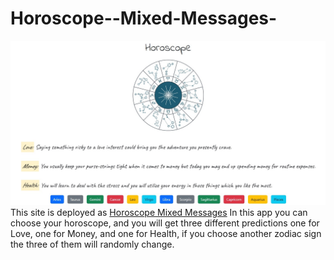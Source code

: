 # Horoscope--Mixed-Messages-
![Horoscope Mixed Messages Screenshot](https://github.com/LeticiaPerdomenico/Horoscope--Mixed-Messages-/blob/main/horoscope.jpg)
This site is deployed as [Horoscope Mixed Messages](https://horoscope-mixed-messages.netlify.app/)
In this app you can choose your horoscope, and you will get three different predictions one for Love, one for Money, and one for Health, if you choose another zodiac sign the three of them will randomly change. 
